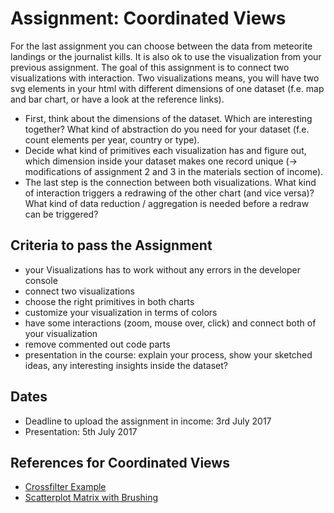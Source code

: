 # Assignment: Coordinated Views
For the last assignment you can choose between the data from meteorite landings or the journalist kills. It is also ok to use the visualization from your previous assignment.
The goal of this assignment is to connect two visualizations with interaction. Two visualizations means, you will have two svg elements in your html with different dimensions of one dataset (f.e. map and bar chart, or have a look at the reference links). 

* First, think about the dimensions of the dataset. Which are interesting together? What kind of abstraction do you need for your dataset (f.e. count elements per year, country or type). 
* Decide what kind of primitives each visualization has and figure out, which dimension inside your dataset makes one record unique (-> modifications of assignment 2 and 3 in the materials section of income).
* The last step is the connection between both visualizations. What kind of interaction triggers a redrawing of the other chart (and vice versa)? What kind of data reduction / aggregation is needed before a redraw can be triggered?

## Criteria to pass the Assignment
* your Visualizations has to work without any errors in the developer console
* connect two visualizations
* choose the right primitives in both charts
* customize your visualization in terms of colors
* have some interactions (zoom, mouse over, click) and connect both of your visualization
* remove commented out code parts
* presentation in the course: explain your process, show your sketched ideas, any interesting insights inside the dataset?

## Dates

* Deadline to upload the assignment in income: 3rd July 2017
* Presentation: 5th July 2017


## References for Coordinated Views

* [Crossfilter Example](http://square.github.io/crossfilter/)
* [Scatterplot Matrix with Brushing](https://bl.ocks.org/mbostock/4063663)
